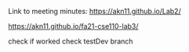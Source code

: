 Link to meeting minutes: https://akn11.github.io/Lab2/

https://akn11.github.io/fa21-cse110-lab3/

check if worked
check testDev branch
